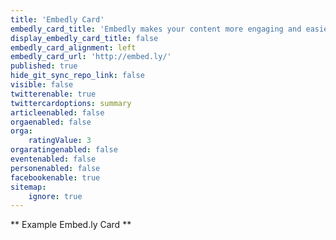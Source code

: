 ```yaml
---
title: 'Embedly Card'
embedly_card_title: 'Embedly makes your content more engaging and easier to share | Embedly'
display_embedly_card_title: false
embedly_card_alignment: left
embedly_card_url: 'http://embed.ly/'
published: true
hide_git_sync_repo_link: false
visible: false
twitterenable: true
twittercardoptions: summary
articleenabled: false
orgaenabled: false
orga:
    ratingValue: 3
orgaratingenabled: false
eventenabled: false
personenabled: false
facebookenable: true
sitemap:
    ignore: true
---
```


** Example Embed.ly Card **
